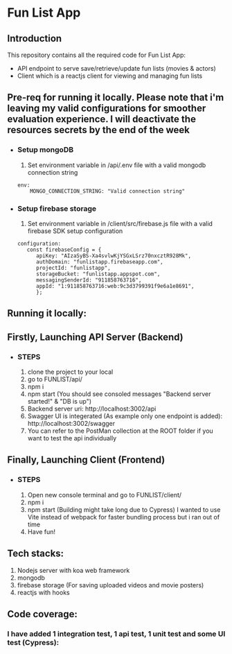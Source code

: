 # Fun List App

## Introduction

This repository contains all the required code for Fun List App:

- API endpoint to serve save/retrieve/update fun lists (movies & actors)
- Client which is a reactjs client for viewing and managing fun lists

## Pre-req for running it locally. Please note that i'm leaving my valid configurations for smoother evaluation experience. I will deactivate the resources secrets by the end of the week

- ### Setup mongoDB
  1. Set environment variable in /api/.env file with a valid mongodb connection string
  ```
  env:
      MONGO_CONNECTION_STRING: "Valid connection string"
  ```
- ### Setup firebase storage
  1. Set environment variable in /client/src/firebase.js file with a valid firebase SDK setup configuration
  ```
  configuration:
     const firebaseConfig = {
        apiKey: "AIzaSyBS-Xa4svlwKjYSGxLSrz70nxcztR928Mk",
        authDomain: "funlistapp.firebaseapp.com",
        projectId: "funlistapp",
        storageBucket: "funlistapp.appspot.com",
        messagingSenderId: "911858763716",
        appId: "1:911858763716:web:9c3d3799391f9e6a1e8691",
        };
  ```

## Running it locally:

## Firstly, Launching API Server (Backend)

- ### STEPS
  1. clone the project to your local
  2. go to FUNLIST/api/
  3. npm i
  4. npm start (You should see consoled messages "Backend server started!" & "DB is up")
  5. Backend server uri: http://localhost:3002/api
  6. Swagger UI is integerated (As example only one endpoint is added): http://localhost:3002/swagger
  7. You can refer to the PostMan collection at the ROOT folder if you want to test the api individually

## Finally, Launching Client (Frontend)

- ### STEPS
  1. Open new console terminal and go to FUNLIST/client/
  2. npm i
  3. npm start (Building might take long due to Cypress) I wanted to use Vite instead of webpack for faster bundling process but i ran out of time
  4. Have fun!

## Tech stacks:

1. Nodejs server with koa web framework
2. mongodb
3. firebase storage (For saving uploaded videos and movie posters)
4. reactjs with hooks

## Code coverage:

### I have added 1 integration test, 1 api test, 1 unit test and some UI test (Cypress):
